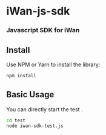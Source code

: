 # iWan-js-sdk
### Javascript SDK for iWan

## Install
Use NPM or Yarn to install the library:

```bash
npm install
```
## Basic Usage
You can directly start the test .
```bash
cd test
node iwan-sdk-test.js
```
